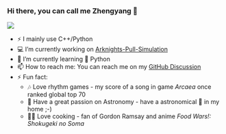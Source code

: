 ### Hi there, you can call me Zhengyang 👋

<!--
**zyLiu6707/zyLiu6707** is a ✨ _special_ ✨ repository because its `README.md` (this file) appears on your GitHub profile.

Here are some ideas to get you started:

- 💻 I’m currently working on ...
- 🌱 I’m currently learning ...
- 👯 I’m looking to collaborate on ...
- 🤔 I’m looking for help with ...
- 💬 Ask me about ...
- 📫 How to reach me:
- 😄 Pronouns: ...
- ⚡ Fun fact:
-->
![](https://komarev.com/ghpvc/?username=zyLiu6707)
- ⚡ I mainly use C++/Python
- 💻 I’m currently working on [Arknights-Pull-Simulation](https://github.com/zyLiu6707/Arknights-Pull-Simulation)
- 🌱 I’m currently learning 🐍 Python
- 📫 How to reach me: You can reach me on my [GitHub Discussion]()
- ⚡ Fun fact: 
    - 🎶 Love rhythm games - my score of a song in game *Arcaea* once ranked global top 70
    - 🌌 Have a great passion on Astronomy - have a astronomical 🔭 in my home ;-)
    - 👨‍🍳 Love cooking - fan of Gordon Ramsay and anime *Food Wars!: Shokugeki no Soma*
